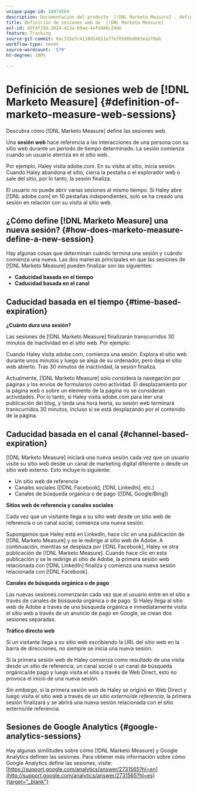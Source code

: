 ```yaml
---
unique-page-id: 18874564
description: Documentación del producto  [!DNL Marketo Measure] , definición de sesiones web de  [!DNL Marketo Measure]
title: Definición de sesiones web de  [!DNL Marketo Measure]
exl-id: ddf4f19d-2024-413a-b0ae-4efd468c24de
feature: Tracking
source-git-commit: 8ac315e7c4110d14811e77ef0586bd663ea1f8ab
workflow-type: tm+mt
source-wordcount: '579'
ht-degree: 100%

---
```


# Definición de sesiones web de [!DNL Marketo Measure] {#definition-of-marketo-measure-web-sessions}

Descubra cómo [!DNL Marketo Measure] define las sesiones web.

Una **sesión web** hace referencia a las interacciones de una persona con su sitio web durante un período de tiempo determinado. La sesión comienza cuando un usuario aterriza en el sitio web.

Por ejemplo, Haley visita adobe.com. En su visita al sitio, inicia sesión. Cuando Haley abandona el sitio, cierra la pestaña o el explorador web o sale del sitio, por lo tanto, la sesión finaliza.

El usuario no puede abrir varias sesiones al mismo tiempo. Si Haley abre [!DNL adobe.com] en 10 pestañas independientes, solo se ha creado una sesión en relación con su visita al sitio web.

## ¿Cómo define [!DNL Marketo Measure] una nueva sesión? {#how-does-marketo-measure-define-a-new-session}

Hay algunas cosas que determinan cuándo termina una sesión y cuándo comienza una nueva. Las dos maneras principales en que las sesiones de [!DNL Marketo Measure] pueden finalizar son las siguientes:

* **Caducidad basada en el tiempo**
* **Caducidad basada en el canal**

## Caducidad basada en el tiempo {#time-based-expiration}

**¿Cuánto dura una sesión?**

Las sesiones de [!DNL Marketo Measure] finalizarán transcurridos 30 minutos de inactividad en el sitio web. Por ejemplo:

Cuando Haley visita adobe.com, comienza una sesión. Explora el sitio web durante unos minutos y luego se aleja de su ordenador, pero deja el sitio web abierto. Tras 30 minutos de inactividad, la sesión finaliza.

Actualmente, [!DNL Marketo Measure] solo considera la navegación por páginas y los envíos de formularios como actividad. El desplazamiento por la página web o sobre un elemento de la página no se consideran actividades. Por lo tanto, si Haley visita adobe.com para leer una publicación del blog, y tarda una hora leerla, su sesión web terminará transcurridos 30 minutos, incluso si se está desplazando por el contenido de la página.

## Caducidad basada en el canal {#channel-based-expiration}

[!DNL Marketo Measure] iniciará una nueva sesión cada vez que un usuario visite su sitio web desde un canal de marketing digital diferente o desde un sitio web externo. Esto incluye lo siguiente:

* Un sitio web de referencia
* Canales sociales ([!DNL Facebook], [!DNL LinkedIn], etc.)
* Canales de búsqueda orgánica o de pago ([!DNL Google/Bing])

**Sitios web de referencia y canales sociales**

Cada vez que un visitante llega a su sitio web desde un sitio web de referencia o un canal social, comienza una nueva sesión.

Supongamos que Haley está en LinkedIn, hace clic en una publicación de [!DNL Marketo Measure] y se le redirige al sitio web de Adobe. A continuación, mientras se desplaza por [!DNL Facebook], Haley ve otra publicación de [!DNL Marketo Measure]. Cuando hace clic en esta publicación y se le redirige al sitio de Adobe, la primera sesión web relacionada con [!DNL LinkedIn] finaliza y comienza una nueva sesión relacionada con [!DNL Facebook].

**Canales de búsqueda orgánica o de pago**

Las nuevas sesiones comenzarán cada vez que el usuario entre en el sitio a través de canales de búsqueda orgánica o de pago. Si Haley llega al sitio web de Adobe a través de una búsqueda orgánica e inmediatamente visita el sitio web a través de un anuncio de pago en Google, se crean dos sesiones separadas.

**Tráfico directo web**

Si un visitante llega a su sitio web escribiendo la URL del sitio web en la barra de direcciones, no siempre se inicia una nueva sesión.

Si la primera sesión web de Haley comienza como resultado de una visita desde un sitio de referencia, un canal social o un canal de búsqueda orgánica/de pago y luego visita el sitio a través de Web Direct, esto no provoca el inicio de una nueva sesión.

_Sin embargo_, si la primera sesión web de Haley se originó en Web Direct y luego visita el sitio web a través de _un sitio externo/de referencia_, la primera sesión finalizará y se abrirá una nueva sesión relacionada con el sitio externo/de referencia.

## Sesiones de Google Analytics {#google-analytics-sessions}

Hay algunas similitudes sobre cómo [!DNL Marketo Measure] y Google Analytics definen las sesiones. Para obtener más información sobre cómo Google Analytics define las sesiones, visite: [https://support.google.com/analytics/answer/2731565?hl=en](http://support.google.com/analytics/answer/2731565?hl=es){target="_blank"}

